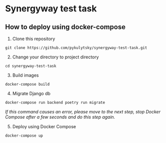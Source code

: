 # Synergyway test task

## How to deploy using docker-compose

1. Clone this repository
```
git clone https://github.com/pykulytsky/synergyway-test-task.git
```
2. Change your directory to project directory
```
cd synergyway-test-task
```
3. Build images
```
docker-compose build
```
4. Migrate Django db
```
docker-compose run backend poetry run migrate
```
*If this command causes an error, please move to the next step, stop Docker Compose after a few seconds and do this step again.*

5. Deploy using Docker Compose
```
docker-compose up
```
